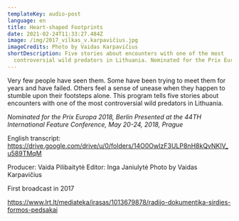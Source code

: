 ```yaml
---
templateKey: audio-post
language: en
title: Heart-shaped Footprints
date: 2021-02-24T11:33:27.484Z
image: /img/2017_vilkas_v.karpavičius.jpg
imageCredits: Photo by Vaidas Karpavičius
shortDescription: Five stories about encounters with one of the most
  controversial wild predators in Lithuania. Nominated for the Prix Europa 2018.
---
```

Very few people have seen them. Some have been trying to meet them for years and have failed. Others feel a sense of unease when they happen to stumble upon their footsteps alone. This program tells five stories about encounters with one of the most controversial wild predators in Lithuania.

*Nominated for the Prix Europa 2018, Berlin* *Presented at the 44TH International Feature Conference, May 20-24, 2018, Prague*

English transcript: https://drive.google.com/drive/u/0/folders/14O0OwIzF3ULP8nH8kQvNKlV_u589TMqM

Producer: Vaida Pilibaitytė Editor: Inga Janiulytė
Photo by Vaidas Karpavičius

First broadcast in 2017

https://www.lrt.lt/mediateka/irasas/1013679878/radijo-dokumentika-sirdies-formos-pedsakai
